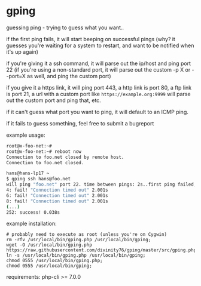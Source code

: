 # gping
guessing ping - trying to guess what you want..

if the first ping fails, it will start beeping on successful pings
(why? it guesses you're waiting for a system to restart, and want to be notified when it's up again)

if you're giving it a ssh command, it will parse out the ip/host and ping port 22 (if you're using a non-standard port, it will parse out the custom -p X or --port=X as well, and ping the custom port)

if you give it a https link, it will ping port 443, a http link is port 80, a ftp link is port 21, a url with a custom port like `https://example.org:9999` will parse out the custom port and ping that, etc.

if it can't guess what port you want to ping, it will default to an ICMP ping.

if it fails to guess something, feel free to submit a bugreport

example usage: 
```sh
root@x-foo-net:~#
root@x-foo-net:~# reboot now
Connection to foo.net closed by remote host.
Connection to foo.net closed.

hans@hans-lp17 ~
$ gping ssh hans@foo.net
will ping "foo.net" port 22. time between pings: 2s..first ping failed, will start beeping on success..
4: fail! "Connection timed out" 2.001s
6: fail! "Connection timed out" 2.001s
8: fail! "Connection timed out" 2.001s
(...)
252: success! 0.038s
```


example installation: 
```
# probably need to execute as root (unless you're on Cygwin)
rm -rfv /usr/local/bin/gping.php /usr/local/bin/gping;
wget -O /usr/local/bin/gping.php https://raw.githubusercontent.com/divinity76/gping/master/src/gping.php;
ln -s /usr/local/bin/gping.php /usr/local/bin/gping;
chmod 0555 /usr/local/bin/gping.php;
chmod 0555 /usr/local/bin/gping;
```

requirements: php-cli >= 7.0.0
